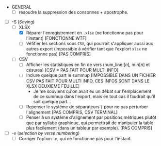 - GENERAL
  - [ ] résoudre la suppression des consonnes + apostrophe.
- [ ] -S (_Saving_)
  - [ ] XLSX
    - [X] Réparer l'enregistrement en `.xlsx` (ne fonctionne pas pour l'instant) [FONCTIONNE WTF]
    - [ ] Véfifier les sections sous `CSV`, qui pourrait s'appliquer aussi aux autres export (impossible à vérifier tant que l'explort `xlsx` ne fonctionne pas) [PAS COMPRIS]
  - [ ] CSV
    - [ ] Afficher les statistiques en fin de vers (num_line:[_n_], m:_n_[_n_] et césures) [CSV = PAS FAIT POUR MULTI INFO]
    - [ ] Inclure quelque part le summup [IMPOSSIBLE DANS UN FICHIER CSV PAS FAIT POUR MULTI INFO, CES INFOS SONT DANS LE XLSX DEUXIEME FEUILLE]
      - Je me souviens qu'on avait eu un débat sur l'emplacement de ce summup dans l'export, mais en tout cas il faudrait qu'il soit quelque part...
    - [ ] Repenser le système de séparateurs `|` pour ne pas perturber l'alignement [PAS COMPRIS, CSV TERMINAL]
    - [ ] Penser à un système d'alignement par positions métriques plutôt que par syllabe graphique, qui permettrait de manipuler la table plus facilement (dans un tableur par exemple). [PAS COMPRIS]
- [ ] `-n` (_selection by verse numbering_)
  - [ ] Corriger l'option `-n`, qui ne fonctionne pas pour l'instant.
